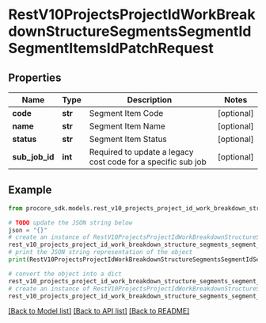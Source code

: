 # RestV10ProjectsProjectIdWorkBreakdownStructureSegmentsSegmentIdSegmentItemsIdPatchRequest


## Properties

Name | Type | Description | Notes
------------ | ------------- | ------------- | -------------
**code** | **str** | Segment Item Code | [optional] 
**name** | **str** | Segment Item Name | [optional] 
**status** | **str** | Segment Item Status | [optional] 
**sub_job_id** | **int** | Required to update a legacy cost code for a specific sub job | [optional] 

## Example

```python
from procore_sdk.models.rest_v10_projects_project_id_work_breakdown_structure_segments_segment_id_segment_items_id_patch_request import RestV10ProjectsProjectIdWorkBreakdownStructureSegmentsSegmentIdSegmentItemsIdPatchRequest

# TODO update the JSON string below
json = "{}"
# create an instance of RestV10ProjectsProjectIdWorkBreakdownStructureSegmentsSegmentIdSegmentItemsIdPatchRequest from a JSON string
rest_v10_projects_project_id_work_breakdown_structure_segments_segment_id_segment_items_id_patch_request_instance = RestV10ProjectsProjectIdWorkBreakdownStructureSegmentsSegmentIdSegmentItemsIdPatchRequest.from_json(json)
# print the JSON string representation of the object
print(RestV10ProjectsProjectIdWorkBreakdownStructureSegmentsSegmentIdSegmentItemsIdPatchRequest.to_json())

# convert the object into a dict
rest_v10_projects_project_id_work_breakdown_structure_segments_segment_id_segment_items_id_patch_request_dict = rest_v10_projects_project_id_work_breakdown_structure_segments_segment_id_segment_items_id_patch_request_instance.to_dict()
# create an instance of RestV10ProjectsProjectIdWorkBreakdownStructureSegmentsSegmentIdSegmentItemsIdPatchRequest from a dict
rest_v10_projects_project_id_work_breakdown_structure_segments_segment_id_segment_items_id_patch_request_from_dict = RestV10ProjectsProjectIdWorkBreakdownStructureSegmentsSegmentIdSegmentItemsIdPatchRequest.from_dict(rest_v10_projects_project_id_work_breakdown_structure_segments_segment_id_segment_items_id_patch_request_dict)
```
[[Back to Model list]](../README.md#documentation-for-models) [[Back to API list]](../README.md#documentation-for-api-endpoints) [[Back to README]](../README.md)


